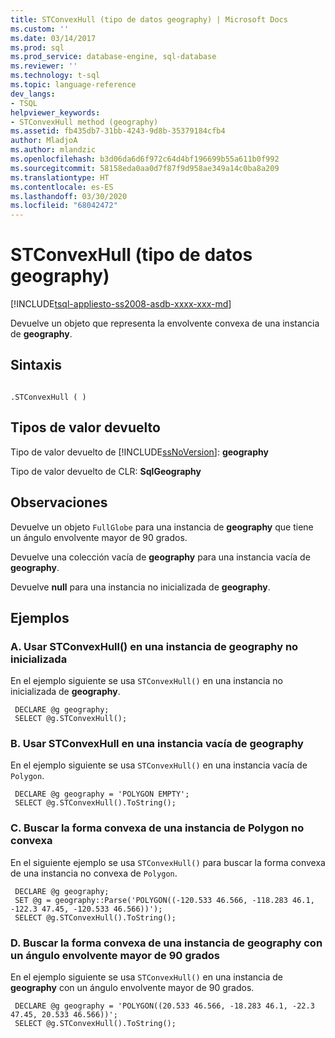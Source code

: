 ```yaml
---
title: STConvexHull (tipo de datos geography) | Microsoft Docs
ms.custom: ''
ms.date: 03/14/2017
ms.prod: sql
ms.prod_service: database-engine, sql-database
ms.reviewer: ''
ms.technology: t-sql
ms.topic: language-reference
dev_langs:
- TSQL
helpviewer_keywords:
- STConvexHull method (geography)
ms.assetid: fb435db7-31bb-4243-9d8b-35379184cfb4
author: MladjoA
ms.author: mlandzic
ms.openlocfilehash: b3d06da6d6f972c64d4bf196699b55a611b0f992
ms.sourcegitcommit: 58158eda0aa0d7f87f9d958ae349a14c0ba8a209
ms.translationtype: HT
ms.contentlocale: es-ES
ms.lasthandoff: 03/30/2020
ms.locfileid: "68042472"
---
```

# <a name="stconvexhull-geography-data-type"></a>STConvexHull (tipo de datos geography)
[!INCLUDE[tsql-appliesto-ss2008-asdb-xxxx-xxx-md](../../includes/tsql-appliesto-ss2008-asdb-xxxx-xxx-md.md)]

  Devuelve un objeto que representa la envolvente convexa de una instancia de **geography**.  
  
## <a name="syntax"></a>Sintaxis  
  
```  
  
.STConvexHull ( )  
```  
  
## <a name="return-types"></a>Tipos de valor devuelto  
 Tipo de valor devuelto de [!INCLUDE[ssNoVersion](../../includes/ssnoversion-md.md)]: **geography**  
  
 Tipo de valor devuelto de CLR: **SqlGeography**  
  
## <a name="remarks"></a>Observaciones  
 Devuelve un objeto `FullGlobe` para una instancia de **geography** que tiene un ángulo envolvente mayor de 90 grados.  
  
 Devuelve una colección vacía de **geography** para una instancia vacía de **geography**.  
  
 Devuelve **null** para una instancia no inicializada de **geography**.  
  
## <a name="examples"></a>Ejemplos  
  
### <a name="a-using-stconvexhull-on-an-uninitialized-geography-instance"></a>A. Usar STConvexHull() en una instancia de geography no inicializada  
 En el ejemplo siguiente se usa `STConvexHull()` en una instancia no inicializada de **geography**.  
  
```
 DECLARE @g geography;  
 SELECT @g.STConvexHull();
 ```  
  
### <a name="b-using-stconvexhull-on-an-empty-geography-instance"></a>B. Usar STConvexHull en una instancia vacía de geography  
 En el ejemplo siguiente se usa `STConvexHull()` en una instancia vacía de `Polygon`.  
  
```
 DECLARE @g geography = 'POLYGON EMPTY';  
 SELECT @g.STConvexHull().ToString();
 ```  
  
### <a name="c-finding-the-convex-hull-of-a-non-convex-polygon-instance"></a>C. Buscar la forma convexa de una instancia de Polygon no convexa  
 En el siguiente ejemplo se usa `STConvexHull()` para buscar la forma convexa de una instancia no convexa de `Polygon`.  
  
```  
 DECLARE @g geography;  
 SET @g = geography::Parse('POLYGON((-120.533 46.566, -118.283 46.1, -122.3 47.45, -120.533 46.566))');  
 SELECT @g.STConvexHull().ToString();  
```  
  
### <a name="d-finding-the-convex-hull-on-a-geography-instance-with-an-envelope-angle-larger-than-90-degrees"></a>D. Buscar la forma convexa de una instancia de geography con un ángulo envolvente mayor de 90 grados  
 En el ejemplo siguiente se usa `STConvexHull()` en una instancia de **geography** con un ángulo envolvente mayor de 90 grados.  
  
```
 DECLARE @g geography = 'POLYGON((20.533 46.566, -18.283 46.1, -22.3 47.45, 20.533 46.566))';  
 SELECT @g.STConvexHull().ToString();
 ```  
  
  
